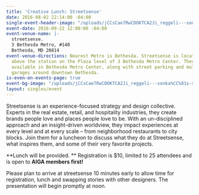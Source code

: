```yaml
---
title: 'Creative Lunch: Streetsense'
date: 2016-08-02 22:14:00 -04:00
single-event-header-image: "/uploads/jCCsCae7RwCDOKTCA2Ji_reggeli---sonka%CC%81s-szendvics.jpg"
event-date: 2016-09-22 12:00:00 -04:00
event-venue-name: |-
  streetsense.
  3 Bethesda Metro, #140
  Bethesda, MD 20814
event-venue-directions: Nearest Metro is Bethesda. Streetsense is located directly
  above the station on the Plaza level of 3 Bethesda Metro Center. There is paid parking
  available in Bethesda Metro Center, along with street parking and multiple parking
  garages around downtown Bethesda.
is-even-on-events-page: true
event-bg-image: "/uploads/jCCsCae7RwCDOKTCA2Ji_reggeli---sonka%CC%81s-szendvics.jpg"
layout: singles/event
---
```


Streetsense is an experience-focused strategy and design collective. Experts in the real estate, retail, and hospitality industries, they create brands people love and places people love to be. With an un-disciplined approach and an insight-driven worldview, they impact experiences at every level and at every scale – from neighborhood restaurants to city blocks. Join them for a luncheon to discuss what they do at Streetsense, what inspires them, and some of their very favorite projects.

**Lunch will be provided. ** Registration is $10, limited to 25 attendees and is open to **AIGA members first!**

Please plan to arrive at streetsense 10 minutes early to allow time for registration, lunch and swapping stories with other designers. The presentation will begin promptly at noon.